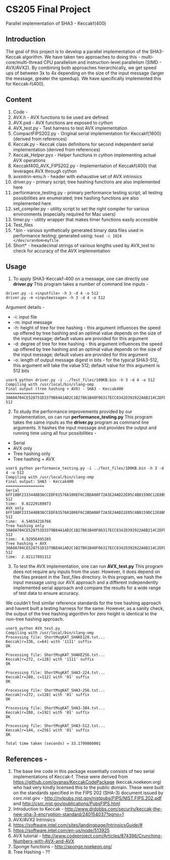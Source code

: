 # CS205 Final Project
Parallel implementation of SHA3 - Keccakf(400)

## Introduction 
The goal of this project is to develop a parallel implementation of the SHA3-Keccak algorithm. We have taken two approaches to doing this - multi-core/multi-thread CPU parallelism and instruction-level parallelism (SIMD - AVX/AVX2). By combining both approaches hierarchically, we get speed ups of between 3x to 4x depending on the size of the input message (larger the message, greater the speedup). 
We have specifically implemented this for Keccak-f(400). 

## Content
1. Code - 
  1. AVX.h - AVX functions to be used are defined
  2. AVX.pxd - AVX functions are exposed to cython
  3. AVX_test.py - Test harness to test AVX implementation
  4. CompactFIPS202.py - Original serial implementation for Keccakf(1600) (derived from references)
  5. Keccak.py - Keccak class definitions for second independent serial implementation (derived from references)
  6. Keccak_Helper.pyx - Helper functions in cython implementing actual AVX operations
  7. Keccakf400_AVX_FIPS202.py - Implementation of Keccakf(400) that leverages AVX through cython
  8. avxintrin-emu.h - header with exhaustive set of AVX intrinsics
  9. driver.py - primary script; tree hashing functions are also implemented here
  10. performance_testing.py - primary performance testing script; all testing possibilities are enumerated; tree hashing functions are also implemented here
  11. set_compiler.py - utility script to set the right compiler for various environments (especially required for Mac users)
  12. timer.py - utility wrapper that makes timer functions easily accessible
2. Test_files 
  1. *.bin - various synthetically generated binary data files used in performance testing; generated using: 
``` head -c 1024 </dev/urandom>myfile ```
  2. Short* - hexadecimal strings of various lengths used by AVX_test to check for accuracy of the AVX implementation

## Usage 
1) To apply SHA3-Keccakf-400 on a message, one can directly use **driver.py** This program takes a number of command line inputs - 
```
driver.py -i <inputfile> -h 3 -d 4 -o 512 
driver.py -m <inputmessage> -h 3 -d 4 -o 512
```

  Argument details - 
- -i: input file
- -m: input message
- -h: height of tree for tree hashing - this argument influences the speed up offered by tree hashing and an optimal value depends on the size of the input message; default values are provided for this argument
- -d: degree of tree for tree hashing - this argument influences the speed up offered by tree hashing and an optimal value depends on the size of the input message; default values are provided for this argument
- -o: length of output message digest in bits - for the typical SHA3-512, this argument will take the value 512; default value for this argument is 512 bits

```
user$ python driver.py -i ../Test_files/100KB.bin -h 3 -d 4 -o 512
Compiling with /usr/local/bin/clang-omp
Final output (tree hashing + AVX) - SHA3 - Keccak400
=================
30A0A704CE528751D3379B84A1AD2C1B27B61B40F06317ECC8342D392922A6B214C2DFDDC9C3E5C995CF0E11B4AAFB1785EBA9AB85686FAA86136E7D6C68DE59 512
```

2) To study the performance improvements provided by our implementation, on can run **performance_testing.py** This program takes the same inputs as the **driver.py** program as command line arguments. It hashes the input message and provides the output and running time using all four possibilities - 
- Serial
- AVX only
- Tree hashing only
- Tree hashing + AVX

```
user$ python performance_testing.py -i ../Test_files/100KB.bin -h 3 -d 4 -o 512
Compiling with /usr/local/bin/clang-omp
Final output: SHA3 - Keccak400
=================
Serial
6FF18BF2333448B36CCEDF815766100EF6C2BDA08F72A3E24AD22E05C4B0159DC12E8B988F64FAB2F34AC3D07C981CEF43DF7E9CA93EC5AF81653ECEDC00AB1A 512
time:  8.02229189873
AVX only
6FF18BF2333448B36CCEDF815766100EF6C2BDA08F72A3E24AD22E05C4B0159DC12E8B988F64FAB2F34AC3D07C981CEF43DF7E9CA93EC5AF81653ECEDC00AB1A 512
time:  4.54654216766
Tree hashing only
30A0A704CE528751D3379B84A1AD2C1B27B61B40F06317ECC8342D392922A6B214C2DFDDC9C3E5C995CF0E11B4AAFB1785EBA9AB85686FAA86136E7D6C68DE59 512
time:  4.92956495285
Tree hashing + AVX
30A0A704CE528751D3379B84A1AD2C1B27B61B40F06317ECC8342D392922A6B214C2DFDDC9C3E5C995CF0E11B4AAFB1785EBA9AB85686FAA86136E7D6C68DE59 512
time:  2.82117891312
```

3) To test the AVX implementation, one can run **AVX_test.py** This program does not require any inputs from the user. However, it does depend on the files present in the Test_files directory. In this program, we hash the input message using our AVX approach and a different independently implemented serial approach and compare the results for a wide range of test data to ensure accuracy.

We couldn't find similar reference standards for the tree hashing approach and havent built a testing harness for the same. However, as a sanity check, the output of the tree hashing algorithm for zero height is identical to the non-tree hashing approach. 

```
user$ python AVX_test.py
Compiling with /usr/local/bin/clang-omp
Processing file: ShortMsgKAT_SHAKE128.txt...
Keccak[r=336, c=64] with '1111' suffix
OK

Processing file: ShortMsgKAT_SHAKE256.txt...
Keccak[r=272, c=128] with '1111' suffix
OK

Processing file: ShortMsgKAT_SHA3-224.txt...
Keccak[r=288, c=112] with '01' suffix
OK

Processing file: ShortMsgKAT_SHA3-256.txt...
Keccak[r=272, c=128] with '01' suffix
OK

Processing file: ShortMsgKAT_SHA3-384.txt...
Keccak[r=208, c=192] with '01' suffix
OK

Processing file: ShortMsgKAT_SHA3-512.txt...
Keccak[r=144, c=256] with '01' suffix
OK

Total time taken (seconds) = 33.1799860001
```

## References - 
1. The base line code in this package essentially consists of two serial implementations of Keccak-f. These were derived from https://github.com/gvanas/KeccakCodePackage (keccak.noekeon.org) who had very kindly licensed this to the public domain. These were built on the standards specified in the FIPS 202 (SHA-3) document issued by csrc.nist.gov - http://nvlpubs.nist.gov/nistpubs/FIPS/NIST.FIPS.202.pdf and http://csrc.nist.gov/publications/PubsFIPS.html
2. Introduction to Keccak - http://www.drdobbs.com/security/keccak-the-new-sha-3-encryption-standard/240154037?pgno=1
3. AVX/AVX2 Intrinsics
  1. https://software.intel.com/sites/landingpage/IntrinsicsGuide/#
  2. https://software.intel.com/en-us/node/513925
4. AVX tutorial - http://www.codeproject.com/Articles/874396/Crunching-Numbers-with-AVX-and-AVX
5. Sponge functions - http://sponge.noekeon.org/
6. Tree Hashing - ??


